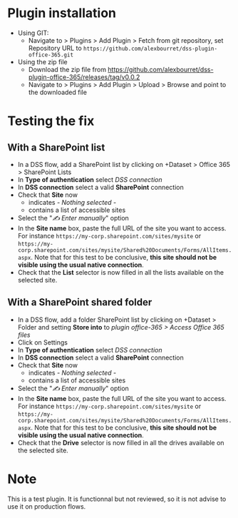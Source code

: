 # Plugin installation

- Using GIT:
    - Navigate to > Plugins > Add Plugin > Fetch from git repository, set Repository URL to `https://github.com/alexbourret/dss-plugin-office-365.git` 
- Using the zip file
    - Download the zip file from https://github.com/alexbourret/dss-plugin-office-365/releases/tag/v0.0.2
    - Navigate to > Plugins > Add Plugin > Upload > Browse and point to the downloaded file

# Testing the fix

## With a SharePoint list

- In a DSS flow, add a SharePoint list by clicking on +Dataset > Office 365 > SharePoint Lists
- In **Type of authentication** select *DSS connection*
- In **DSS connection** select a valid **SharePoint** connection
- Check that **Site** now
    - indicates *- Nothing selected -*
    - contains a list of accessible sites
- Select the "*✍️ Enter manually*" option
- In the **Site name** box, paste the full URL of the site you want to access. For instance `https://my-corp.sharepoint.com/sites/mysite` or `https://my-corp.sharepoint.com/sites/mysite/Shared%20Documents/Forms/AllItems.aspx`. Note that for this test to be conclusive, **this site should not be visible using the usual native connection**. 
- Check that the **List** selector is now filled in all the lists available on the selected site.

## With a SharePoint shared folder

- In a DSS flow, add a folder SharePoint list by clicking on +Dataset > Folder and setting **Store into** to *plugin office-365 > Access Office 365 files*
- Click on Settings
- In **Type of authentication** select *DSS connection*
- In **DSS connection** select a valid **SharePoint** connection
- Check that **Site** now
    - indicates *- Nothing selected -*
    - contains a list of accessible sites
- Select the "*✍️ Enter manually*" option
- In the **Site name** box, paste the full URL of the site you want to access. For instance `https://my-corp.sharepoint.com/sites/mysite` or `https://my-corp.sharepoint.com/sites/mysite/Shared%20Documents/Forms/AllItems.aspx`. Note that for this test to be conclusive, **this site should not be visible using the usual native connection**. 
- Check that the **Drive** selector is now filled in all the drives available on the selected site.

# Note

This is a test plugin. It is functionnal but not reviewed, so it is not advise to use it on production flows.
